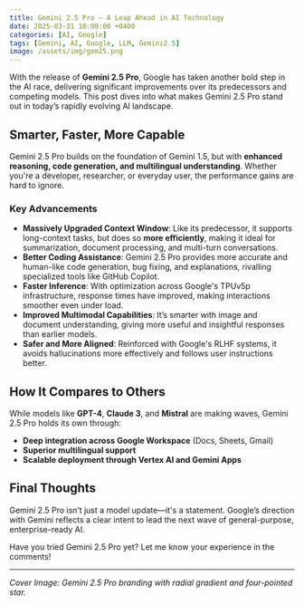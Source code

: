 ```yaml
---
title: Gemini 2.5 Pro – A Leap Ahead in AI Technology
date: 2025-03-31 10:00:00 +0400
categories: [AI, Google]
tags: [Gemini, AI, Google, LLM, Gemini2.5]
image: /assets/img/gem25.png
---
```


With the release of **Gemini 2.5 Pro**, Google has taken another bold step in the AI race, delivering significant improvements over its predecessors and competing models. This post dives into what makes Gemini 2.5 Pro stand out in today’s rapidly evolving AI landscape.

## Smarter, Faster, More Capable

Gemini 2.5 Pro builds on the foundation of Gemini 1.5, but with **enhanced reasoning, code generation, and multilingual understanding**. Whether you're a developer, researcher, or everyday user, the performance gains are hard to ignore.

### Key Advancements

- **Massively Upgraded Context Window**: Like its predecessor, it supports long-context tasks, but does so **more efficiently**, making it ideal for summarization, document processing, and multi-turn conversations.
- **Better Coding Assistance**: Gemini 2.5 Pro provides more accurate and human-like code generation, bug fixing, and explanations, rivalling specialized tools like GitHub Copilot.
- **Faster Inference**: With optimization across Google's TPUv5p infrastructure, response times have improved, making interactions smoother even under load.
- **Improved Multimodal Capabilities**: It’s smarter with image and document understanding, giving more useful and insightful responses than earlier models.
- **Safer and More Aligned**: Reinforced with Google's RLHF systems, it avoids hallucinations more effectively and follows user instructions better.

## How It Compares to Others

While models like **GPT-4**, **Claude 3**, and **Mistral** are making waves, Gemini 2.5 Pro holds its own through:

- **Deep integration across Google Workspace** (Docs, Sheets, Gmail)
- **Superior multilingual support**
- **Scalable deployment through Vertex AI and Gemini Apps**

## Final Thoughts

Gemini 2.5 Pro isn’t just a model update—it's a statement. Google’s direction with Gemini reflects a clear intent to lead the next wave of general-purpose, enterprise-ready AI.

Have you tried Gemini 2.5 Pro yet? Let me know your experience in the comments!

---

*Cover Image: Gemini 2.5 Pro branding with radial gradient and four-pointed star.*
